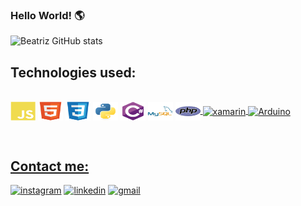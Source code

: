 ### Hello World! 🌎
![Beatriz GitHub stats](https://github-readme-stats.vercel.app/api?username=Biapinheiroac&show_icons=true&theme=ayu-mirage)

## Technologies used:

<div style="display: inline_block">
<div style="display: inline_block"><br>
  <img align="center" alt="Rafa-Js" height="30" width="40" src="https://raw.githubusercontent.com/devicons/devicon/master/icons/javascript/javascript-plain.svg">
  <img align="center" alt="Rafa-HTML" height="30" width="40" src="https://raw.githubusercontent.com/devicons/devicon/master/icons/html5/html5-original.svg">
  <img align="center" alt="Rafa-CSS" height="30" width="40" src="https://raw.githubusercontent.com/devicons/devicon/master/icons/css3/css3-original.svg">
  <img align="center" alt="Rafa-Python" height="30" width="40" src="https://raw.githubusercontent.com/devicons/devicon/master/icons/python/python-original.svg">
  <img align="center" alt="Rafa-Csharp" height="30" width="40" src="https://raw.githubusercontent.com/devicons/devicon/master/icons/csharp/csharp-original.svg">  
  <img align="center" alt="mysql" width="40" height="30" src="https://raw.githubusercontent.com/devicons/devicon/master/icons/mysql/mysql-original-wordmark.svg"  /> <a href="https://www.php.net" target="_blank" rel="noreferrer"> 
  <img align="center" alt="php"  width="40" height="30" src="https://raw.githubusercontent.com/devicons/devicon/master/icons/php/php-original.svg" /> <a href="https://www.postgresql.org" target="_blank" rel="noreferrer"> 
  <img align="center" alt="xamarin" width="40" height="25" src="https://raw.githubusercontent.com/detain/svg-logos/780f25886640cef088af994181646db2f6b1a3f8/svg/xamarin.svg"  /> 
  <img align="center" alt="Arduino"  width="40" height="35" src="https://cdn.jsdelivr.net/gh/devicons/devicon/icons/arduino/arduino-original.svg"></p>

</div><br>

## Contact me:
<div style="display: inline_block">

[![instagram](https://img.shields.io/badge/Instagram-E4405F?style=for-the-badge&logo=instagram&logoColor=white)](https://www.instagram.com/biapinheiro.ac)
[![linkedin](https://img.shields.io/badge/LinkedIn-0077B5?style=for-the-badge&logo=linkedin&logoColor=white)](https://www.linkedin.com/in/beatriz-pinheiro-58262b246)
[![gmail](https://img.shields.io/badge/-Gmail-%23333?style=for-the-badge&logo=gmail&logoColor=white)](mailto:anapinheiro.cintra@gmail.com)
